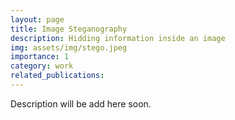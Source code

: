 ```yaml
---
layout: page
title: Image Steganography
description: Hidding information inside an image
img: assets/img/stego.jpeg
importance: 1
category: work
related_publications:
---
```

Description will be add here soon.
